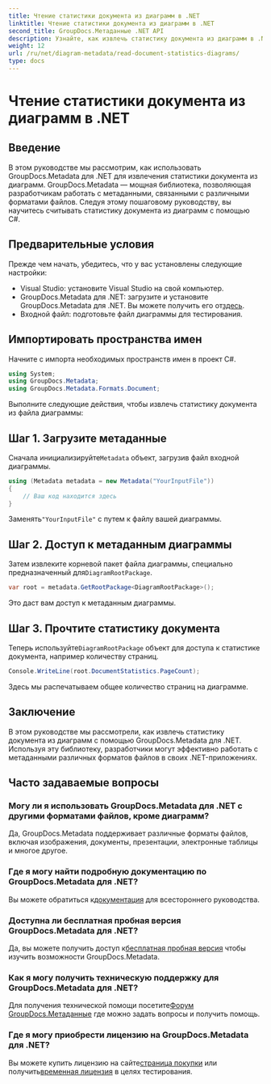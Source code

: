 ```yaml
---
title: Чтение статистики документа из диаграмм в .NET
linktitle: Чтение статистики документа из диаграмм в .NET
second_title: GroupDocs.Метаданные .NET API
description: Узнайте, как извлечь статистику документа из диаграмм в .NET с помощью GroupDocs.Metadata — мощной библиотеки для работы с метаданными.
weight: 12
url: /ru/net/diagram-metadata/read-document-statistics-diagrams/
type: docs
---
```

# Чтение статистики документа из диаграмм в .NET

## Введение
В этом руководстве мы рассмотрим, как использовать GroupDocs.Metadata для .NET для извлечения статистики документа из диаграмм. GroupDocs.Metadata — мощная библиотека, позволяющая разработчикам работать с метаданными, связанными с различными форматами файлов. Следуя этому пошаговому руководству, вы научитесь считывать статистику документа из диаграмм с помощью C#.
## Предварительные условия
Прежде чем начать, убедитесь, что у вас установлены следующие настройки:
- Visual Studio: установите Visual Studio на свой компьютер.
-  GroupDocs.Metadata для .NET: загрузите и установите GroupDocs.Metadata для .NET. Вы можете получить его от[здесь](https://releases.groupdocs.com/metadata/net/).
- Входной файл: подготовьте файл диаграммы для тестирования.

## Импортировать пространства имен
Начните с импорта необходимых пространств имен в проект C#.
```csharp
using System;
using GroupDocs.Metadata;
using GroupDocs.Metadata.Formats.Document;
```

Выполните следующие действия, чтобы извлечь статистику документа из файла диаграммы:
## Шаг 1. Загрузите метаданные
 Сначала инициализируйте`Metadata` объект, загрузив файл входной диаграммы.
```csharp
using (Metadata metadata = new Metadata("YourInputFile"))
{
    // Ваш код находится здесь
}
```
 Заменять`"YourInputFile"` с путем к файлу вашей диаграммы.
## Шаг 2. Доступ к метаданным диаграммы
 Затем извлеките корневой пакет файла диаграммы, специально предназначенный для`DiagramRootPackage`.
```csharp
var root = metadata.GetRootPackage<DiagramRootPackage>();
```
Это даст вам доступ к метаданным диаграммы.
## Шаг 3. Прочтите статистику документа
 Теперь используйте`DiagramRootPackage` объект для доступа к статистике документа, например количеству страниц.
```csharp
Console.WriteLine(root.DocumentStatistics.PageCount);
```
Здесь мы распечатываем общее количество страниц на диаграмме.

## Заключение
В этом руководстве мы рассмотрели, как извлечь статистику документа из диаграмм с помощью GroupDocs.Metadata для .NET. Используя эту библиотеку, разработчики могут эффективно работать с метаданными различных форматов файлов в своих .NET-приложениях.

## Часто задаваемые вопросы
### Могу ли я использовать GroupDocs.Metadata для .NET с другими форматами файлов, кроме диаграмм?
Да, GroupDocs.Metadata поддерживает различные форматы файлов, включая изображения, документы, презентации, электронные таблицы и многое другое.
### Где я могу найти подробную документацию по GroupDocs.Metadata для .NET?
 Вы можете обратиться к[документация](https://tutorials.groupdocs.com/metadata/net/) для всестороннего руководства.
### Доступна ли бесплатная пробная версия GroupDocs.Metadata для .NET?
 Да, вы можете получить доступ к[бесплатная пробная версия](https://releases.groupdocs.com/) чтобы изучить возможности GroupDocs.Metadata.
### Как я могу получить техническую поддержку для GroupDocs.Metadata для .NET?
 Для получения технической помощи посетите[Форум GroupDocs.Метаданные](https://forum.groupdocs.com/c/metadata/14) где можно задать вопросы и получить помощь.
### Где я могу приобрести лицензию на GroupDocs.Metadata для .NET?
 Вы можете купить лицензию на сайте[страница покупки](https://purchase.groupdocs.com/buy) или получить[временная лицензия](https://purchase.groupdocs.com/temporary-license/) в целях тестирования.